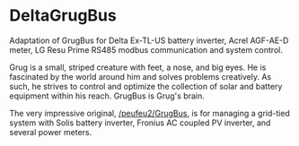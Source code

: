 # DeltaGrugBus
Adaptation of GrugBus for Delta Ex-TL-US battery inverter, Acrel AGF-AE-D meter, LG Resu Prime RS485 modbus communication and system control. 

Grug is a small, striped creature with feet, a nose, and big eyes. He is fascinated by the world around him and solves problems creatively. As such, he strives to control and optimize the collection of solar and battery equipment within his reach. GrugBus is Grug's brain.

The very impressive original, [/peufeu2/GrugBus](https://github.com/peufeu2/GrugBus), is for managing a grid-tied system with Solis battery inverter, Fronius AC coupled PV inverter, and several power meters. 
